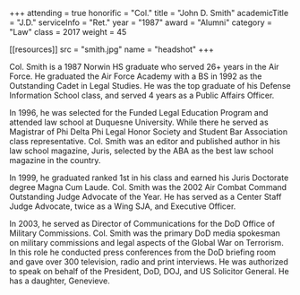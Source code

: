 +++
attending = true
honorific = "Col."
title     = "John D. Smith"
academicTitle = "J.D."
serviceInfo  = "Ret."
year      = "1987"
award     = "Alumni"
category  = "Law"
class     = 2017
weight    = 45

[[resources]]
  src  = "smith.jpg"
  name = "headshot"
+++

Col. Smith is a 1987 Norwin HS graduate who served 26+ years in the Air Force. He graduated the Air Force Academy with a BS in 1992 as the Outstanding Cadet in Legal Studies. He was the top graduate of his Defense Information School class, and served 4 years as a Public Affairs Officer.

In 1996, he was selected for the Funded Legal Education Program and attended law school at Duquesne University. While there he served as Magistrar of Phi Delta Phi Legal Honor Society and Student Bar Association class representative. Col. Smith was an editor and published author in his law school magazine, Juris, selected by the ABA as the best law school magazine in the country.

In 1999, he graduated ranked 1st in his class and earned his Juris Doctorate degree Magna Cum Laude. Col. Smith was the 2002 Air Combat Command Outstanding Judge Advocate of the Year. He has served as a Center Staff Judge Advocate, twice as a Wing SJA, and Executive Officer.

In 2003, he served as Director of Communications for the DoD Office of Military Commissions. Col. Smith was the primary DoD media spokesman on military commissions and legal aspects of the Global War on Terrorism. In this role he conducted press conferences from the DoD briefing room and gave over 300 television, radio and print interviews. He was authorized to speak on behalf of the President, DoD, DOJ, and US Solicitor General. He has a daughter, Genevieve.
